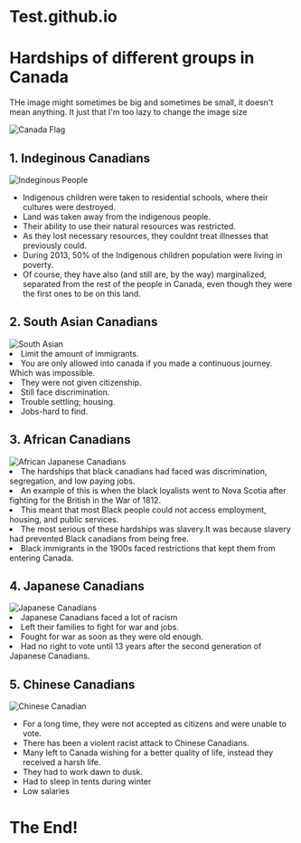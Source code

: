 # Test.github.io

<h1>Hardships of different groups in Canada</h1>
<p>THe image might sometimes be big and sometimes be small, it doesn't mean anything. It just that I'm too lazy to change the image size</p>
<img src="https://upload.wikimedia.org/wikipedia/commons/thumb/d/d9/Flag_of_Canada_%28Pantone%29.svg/1200px-Flag_of_Canada_%28Pantone%29.svg.png"
alt="Canada Flag">

<h2>1. Indeginous Canadians</h2>
<img src="https://d3d0lqu00lnqvz.cloudfront.net/media/media/923baa84-0947-48c8-b6ea-2c78927947dc.jpg"
alt="Indeginous People">

<ul>
    <li>Indigenous children were taken to residential schools, where their cultures were destroyed.</li>
    <li>Land was taken away from the indigenous people. </li>
    <li>Their ability to use their natural resources was restricted.</li>
    <li>As they lost necessary resources, they couldnt treat illnesses that previously could. </li>
    <li>During 2013, 50% of the Indigenous children population were living in poverty.
    <li>Of course, they have also (and still are, by the way) marginalized, separated from the rest of the people in Canada, even though they were the first ones to be on this land. </li>
</ul>

<h2>2. South Asian Canadians</h2>
<img src="https://www.southasiancanadianheritage.ca/wp-content/uploads/2019/02/Beant-Dhaliwal-with-Paul-Dhaliwal-family-pic.jpg-3.jpg"
alt="South Asian"

<ul>
    <li>Limit the amount of immigrants. </li>
    <li>You are only allowed into canada if you made a continuous journey. Which was impossible.</li>
    <li>They were not given citizenship.</li>
    <li>Still face discrimination.</li>
    <li>Trouble settling; housing.</li>
    <li>Jobs-hard to find.</li>
</ul>

<h2>3. African Canadians</h2>
<img src="https://globalnews.ca/wp-content/uploads/2019/11/untitled-design-4.png"
alt="African Japanese Canadians"
<ul>
    <li>The hardships that black canadians had faced was discrimination, segregation, and low paying jobs.</li>
    <li>An example of this is when the black loyalists went to Nova Scotia after fighting for the British in the War of 1812.</li>
    <li>This meant that most Black people could not access employment, housing, and public services.</li>
    <li>The most serious of these hardships was slavery.It was because slavery had prevented Black canadians from being free.</li>
    <li>Black immigrants in the 1900s faced restrictions that kept them from entering Canada.</li>
</ul>


<h2>4. Japanese Canadians</h2>
<img src="https://i1.wp.com/media.globalnews.ca/videostatic/news/lpd8emoskg-n9znvzajha/web_JAPANESE_CANADIAN_INTERNMENT_NAGAI_.jpg?w=1040&quality=70&strip=all"
alt="Japanese Canadians"

<ul>
    <li>Japanese Canadians faced a lot of racism</li>
    <li>Left their families to fight for war and jobs.</li>
    <li>Fought for war as soon as they were old enough.</li>
    <li>Had no right to vote until 13 years after the second generation of Japanese Canadians.</li>
</ul>

<h2>5. Chinese Canadians</h2>
<img src="https://www.rcinet.ca/patrimoine-asiatique-en/wp-content/uploads/sites/26/2012/05/Pic-1-c068863-ch-3.jpg"
alt="Chinese Canadian">

<ul>
    <li>For a long time, they were not accepted as citizens and were unable to vote.</li>
    <li>There has been a violent racist attack to Chinese Canadians.</li>
    <li>Many left to Canada wishing for a better quality of life, instead they received a harsh life.</li>
    <li>They had to work dawn to dusk.</li>
    <li>Had to sleep in tents during winter</li>
    <li>Low salaries</li>
</ul>

<h1>The End!</h1>
